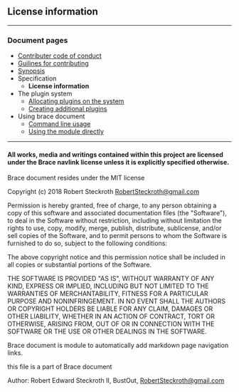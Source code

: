 ## License information

---
### Document pages
* [Contributer code of conduct](https://github.com/restarian/brace_document/blob/master/docs/contributer_code_of_conduct.md)
* [Guilines for contributing](https://github.com/restarian/brace_document/blob/master/docs/guilines_for_contributing.md)
* [Synopsis](https://github.com/restarian/brace_document/blob/master/docs/synopsis.md)
* Specification
  * **License information**
* The plugin system
  * [Allocating plugins on the system](https://github.com/restarian/brace_document/blob/master/docs/the_plugin_system/allocating_plugins_on_the_system.md)
  * [Creating additional plugins](https://github.com/restarian/brace_document/blob/master/docs/the_plugin_system/creating_additional_plugins.md)
* Using brace document
  * [Command line usage](https://github.com/restarian/brace_document/blob/master/docs/using_brace_document/command_line_usage.md)
  * [Using the module directly](https://github.com/restarian/brace_document/blob/master/docs/using_brace_document/using_the_module_directly.md)

---

#### All works, media and writings contained within this project are licensed under the Brace navlink license unless it is explicitly specified otherwise.

Brace document resides under the MIT license

Copyright (c) 2018 Robert Steckroth [<RobertSteckroth@gmail.com>](mailto:RobertSteckroth@gmail.com)

Permission is hereby granted, free of charge, to any person obtaining a copy
of this software and associated documentation files (the "Software"), to deal
in the Software without restriction, including without limitation the rights
to use, copy, modify, merge, publish, distribute, sublicense, and/or sell
copies of the Software, and to permit persons to whom the Software is
furnished to do so, subject to the following conditions:

The above copyright notice and this permission notice shall be included in all
copies or substantial portions of the Software.

THE SOFTWARE IS PROVIDED "AS IS", WITHOUT WARRANTY OF ANY KIND, EXPRESS OR
IMPLIED, INCLUDING BUT NOT LIMITED TO THE WARRANTIES OF MERCHANTABILITY,
FITNESS FOR A PARTICULAR PURPOSE AND NONINFRINGEMENT. IN NO EVENT SHALL THE
AUTHORS OR COPYRIGHT HOLDERS BE LIABLE FOR ANY CLAIM, DAMAGES OR OTHER
LIABILITY, WHETHER IN AN ACTION OF CONTRACT, TORT OR OTHERWISE, ARISING FROM,
OUT OF OR IN CONNECTION WITH THE SOFTWARE OR THE USE OR OTHER DEALINGS IN THE
SOFTWARE.

  Brace document is module to automatically add markdown page navigation links.

  this file is a part of Brace document 

 Author: Robert Edward Steckroth II, BustOut, [<RobertSteckroth@gmail.com>](mailto:RobertSteckroth@gmail.com)

